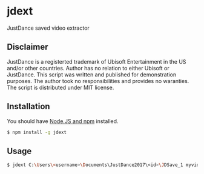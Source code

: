 # jdext
JustDance saved video extractor

## Disclaimer

JustDance is a registerted trademark of Ubisoft Entertainment in the US and/or other countries.
Author has no relation to either Ubisoft or JustDance.
This script was written and published for demonstration purposes. The author took no responsibilities and provides no waranties.
The script is distributed under MIT license.

## Installation

You should have [Node.JS and npm](https://nodejs.org/) installed.

```bash
$ npm install -g jdext
```

## Usage

```bash
$ jdext C:\Users\<username>\Documents\JustDance2017\<id>\JDSave_1 myvideo.webm
```
